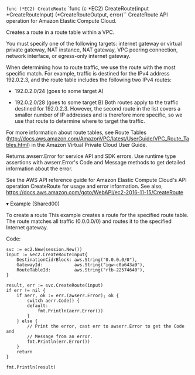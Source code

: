 `func (*EC2) CreateRoute`
`func (c *EC2) CreateRoute(input *CreateRouteInput) (*CreateRouteOutput, error)``
CreateRoute API operation for Amazon Elastic Compute Cloud.

Creates a route in a route table within a VPC.

You must specify one of the following targets: internet gateway or virtual private gateway, NAT instance, NAT gateway, VPC peering connection, network interface, or egress-only internet gateway.

When determining how to route traffic, we use the route with the most specific match. For example, traffic is destined for the IPv4 address 192.0.2.3, and the route table includes the following two IPv4 routes:

* 192.0.2.0/24 (goes to some target A)

* 192.0.2.0/28 (goes to some target B)
Both routes apply to the traffic destined for 192.0.2.3. However, the second route in the list covers a smaller number of IP addresses and is therefore more specific, so we use that route to determine where to target the traffic.

For more information about route tables, see Route Tables (http://docs.aws.amazon.com/AmazonVPC/latest/UserGuide/VPC_Route_Tables.html) in the Amazon Virtual Private Cloud User Guide.

Returns awserr.Error for service API and SDK errors. Use runtime type assertions with awserr.Error's Code and Message methods to get detailed information about the error.

See the AWS API reference guide for Amazon Elastic Compute Cloud's API operation CreateRoute for usage and error information. See also, https://docs.aws.amazon.com/goto/WebAPI/ec2-2016-11-15/CreateRoute

▾ Example (Shared00)

To create a route This example creates a route for the specified route table. The route matches all traffic (0.0.0.0/0) and routes it to the specified Internet gateway.

Code:
```
svc := ec2.New(session.New())
input := &ec2.CreateRouteInput{
    DestinationCidrBlock: aws.String("0.0.0.0/0"),
    GatewayId:            aws.String("igw-c0a643a9"),
    RouteTableId:         aws.String("rtb-22574640"),
}

result, err := svc.CreateRoute(input)
if err != nil {
    if aerr, ok := err.(awserr.Error); ok {
        switch aerr.Code() {
        default:
            fmt.Println(aerr.Error())
        }
    } else {
        // Print the error, cast err to awserr.Error to get the Code and
        // Message from an error.
        fmt.Println(err.Error())
    }
    return
}

fmt.Println(result)
```
